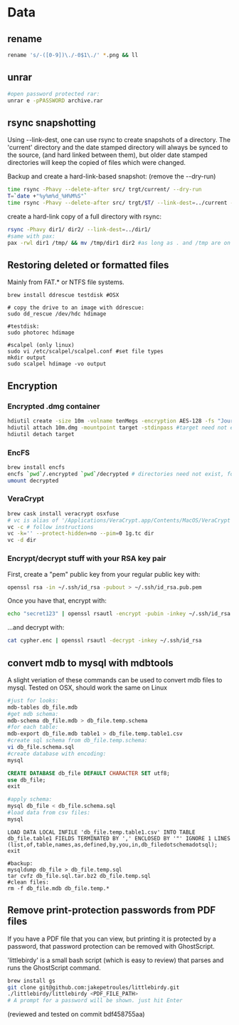 
# Data

## rename
```bash
rename 's/-([0-9])\./-0$1\./' *.png && ll
```

## unrar
```bash
#open password protected rar:
unrar e -pPASSWORD archive.rar
```

## rsync snapshotting
Using --link-dest, one can use rsync to create snapshots of a directory.
The 'current' directory and the date stamped directory will always be synced to the source,
(and hard linked between them), but older date stamped directories will keep the copied of files which were changed.


Backup and create a hard-link-based snapshot: (remove the --dry-run)
```bash
time rsync -Phavy --delete-after src/ trgt/current/ --dry-run
T=`date +"%y%m%d_%H%M%S"`
time rsync -Phavy --delete-after src/ trgt/$T/ --link-dest=../current --dry-run
```

create a hard-link copy of a full directory with rsync:
```bash
rsync -Phavy dir1/ dir2/ --link-dest=../dir1/
#same with pax:
pax -rwl dir1 /tmp/ && mv /tmp/dir1 dir2 #as long as . and /tmp are on the same fs!
```


## Restoring deleted or formatted files
Mainly from FAT.* or NTFS file systems.

```
brew install ddrescue testdisk #OSX

# copy the drive to an image with ddrescue:
sudo dd_rescue /dev/hdc hdimage

#testdisk:
sudo photorec hdimage

#scalpel (only linux)
sudo vi /etc/scalpel/scalpel.conf #set file types
mkdir output
sudo scalpel hdimage -vo output
```

## Encryption

### Encrypted .dmg container
```bash
hdiutil create -size 10m -volname tenMegs -encryption AES-128 -fs "Journaled HFS+" -stdinpass 10m.dmg # Enter key
hdiutil attach 10m.dmg -mountpoint target -stdinpass #target need not exist
hdiutil detach target
```

### EncFS
```bash
brew install encfs
encfs `pwd`/.encrypted `pwd`/decrypted # directories need not exist, follow instructions
umount decrypted
```

### VeraCrypt
```bash
brew cask install veracrypt osxfuse
# vc is alias of '/Applications/VeraCrypt.app/Contents/MacOS/VeraCrypt -t':
vc -c # follow instructions
vc -k='' --protect-hidden=no --pim=0 1g.tc dir
vc -d dir
```

### Encrypt/decrypt stuff with your RSA key pair

First, create a "pem" public key from your regular public key with:
```bash
openssl rsa -in ~/.ssh/id_rsa -pubout > ~/.ssh/id_rsa.pub.pem
```

Once you have that, encrypt with:
```bash
echo "secret123" | openssl rsautl -encrypt -pubin -inkey ~/.ssh/id_rsa.pub.pem > cypher.enc
```
...and decrypt with:
```bash
cat cypher.enc | openssl rsautl -decrypt -inkey ~/.ssh/id_rsa
```


## convert mdb to mysql with mdbtools

A slight veriation of these commands can be used to convert mdb files to mysql.
Tested on OSX, should work the same on Linux

```bash
#just for looks:
mdb-tables db_file.mdb
#get mdb schema:
mdb-schema db_file.mdb > db_file.temp.schema
#for each table:
mdb-export db_file.mdb table1 > db_file.temp.table1.csv
#create sql schema from db_file.temp.schema:
vi db_file.schema.sql
#create database with encoding:
mysql
```

```sql
CREATE DATABASE db_file DEFAULT CHARACTER SET utf8;
use db_file;
exit
```
```bash
#apply schema:
mysql db_file < db_file.schema.sql
#load data from csv files:
mysql
```
```mysql
LOAD DATA LOCAL INFILE 'db_file.temp.table1.csv' INTO TABLE db_file.table1 FIELDS TERMINATED BY ',' ENCLOSED BY '"' IGNORE 1 LINES (list,of,table,names,as,defined,by,you,in,db_filedotschemadotsql);
exit
```
```
#backup:
mysqldump db_file > db_file.temp.sql
tar cvfz db_file.sql.tar.bz2 db_file.temp.sql
#clean files:
rm -f db_file.mdb db_file.temp.*
```

## Remove print-protection passwords from PDF files

If you have a PDF file that you can view,
but printing it is protected by a password,
that password protection can be removed with GhostScript.

'littlebirdy' is a small bash script (which is easy to review)
that parses and runs the GhostScript command.

```bash
brew install gs
git clone git@github.com:jakepetroules/littlebirdy.git
./littlebirdy/littlebirdy <PDF_FILE_PATH>
# A prompt for a password will be shown. just hit Enter
```

(reviewed and tested on commit bdf458755aa)
